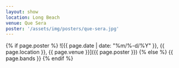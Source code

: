 ```yaml
---
layout: show
location: Long Beach
venue: Que Sera
poster: '/assets/img/posters/que-sera.jpg'
---
```


{% if page.poster %}
![{{ page.date | date: "%m/%-d/%Y" }}, {{ page.location }}, {{ page.venue }}]({{ page.poster }})
{% else %}
{{ page.bands }}
{% endif %}
